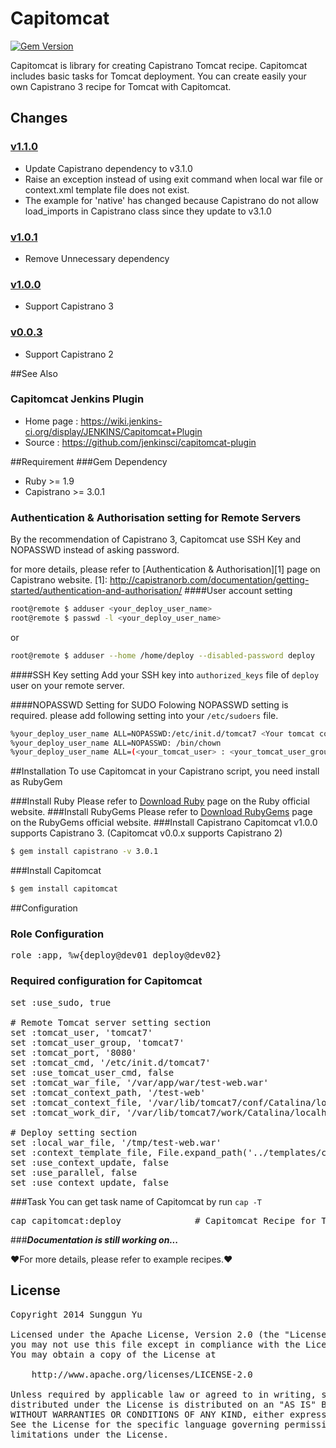 # Capitomcat
[![Gem Version](https://badge.fury.io/rb/capitomcat.png)](http://badge.fury.io/rb/capitomcat)

Capitomcat is library for creating Capistrano Tomcat recipe.
Capitomcat includes basic tasks for Tomcat deployment. You can create easily your own Capistrano 3 recipe for Tomcat with Capitomcat.

## Changes
[1.1.0]: https://github.com/sunggun-yu/capitomcat/releases/tag/v1.1.0
[1.0.1]: https://github.com/sunggun-yu/capitomcat/releases/tag/v1.0.1
[1.0.0]: https://github.com/sunggun-yu/capitomcat/releases/tag/v1.0.0
[0.0.3]: https://github.com/sunggun-yu/capitomcat/releases/tag/v0.0.3
### [v1.1.0][1.1.0]
 * Update Capistrano dependency to v3.1.0
 * Raise an exception instead of using exit command when local war file or context.xml template file does not exist.
 * The example for 'native' has changed because Capistrano do not allow load_imports in Capistrano class since they update to v3.1.0

### [v1.0.1][1.0.1]
 * Remove Unnecessary dependency

### [v1.0.0][1.0.0]
 * Support Capistrano 3

### [v0.0.3][0.0.3]
 * Support Capistrano 2

##See Also
### Capitomcat Jenkins Plugin
* Home page : https://wiki.jenkins-ci.org/display/JENKINS/Capitomcat+Plugin
* Source : https://github.com/jenkinsci/capitomcat-plugin

##Requirement
###Gem Dependency
* Ruby >= 1.9
* Capistrano >= 3.0.1

### Authentication & Authorisation setting for Remote Servers
By the recommendation of Capistrano 3, Capitomcat use SSH Key and NOPASSWD instead of asking password.

for more details, please refer to  [Authentication & Authorisation][1] page on Capistrano website.
[1]: http://capistranorb.com/documentation/getting-started/authentication-and-authorisation/
####User account setting
```` sh
root@remote $ adduser <your_deploy_user_name>
root@remote $ passwd -l <your_deploy_user_name>
````
or
```` sh
root@remote $ adduser --home /home/deploy --disabled-password deploy
````

####SSH Key setting
Add your SSH key into `authorized_keys` file of `deploy` user on your remote server.

####NOPASSWD Setting for SUDO
Folowing NOPASSWD setting is required. please add following setting into your `/etc/sudoers` file.
```` sh
%your_deploy_user_name ALL=NOPASSWD:/etc/init.d/tomcat7 <Your tomcat command>
%your_deploy_user_name ALL=NOPASSWD: /bin/chown 
%your_deploy_user_name ALL=(<your_tomcat_user> : <your_tomcat_user_group>) NOPASSWD: ALL
````

##Installation
To use Capitomcat in your Capistrano script, you need install as RubyGem

###Install Ruby
Please refer to [Download Ruby](http://www.ruby-lang.org/en/downloads/) page on the Ruby official website.
###Install RubyGems
Please refer to [Download RubyGems](http://rubygems.org/pages/download) page on the RubyGems official website.
###Install Capistrano
Capitomcat v1.0.0 supports Capistrano 3. (Capitomcat v0.0.x supports Capistrano 2)
``` sh
$ gem install capistrano -v 3.0.1
```
###Install Capitomcat
``` sh
$ gem install capitomcat
```	

##Configuration
### Role Configuration
<pre>
role :app, %w{deploy@dev01 deploy@dev02}
</pre>
### Required configuration for Capitomcat
<pre>
set :use_sudo, true

# Remote Tomcat server setting section
set :tomcat_user, 'tomcat7'
set :tomcat_user_group, 'tomcat7'
set :tomcat_port, '8080'
set :tomcat_cmd, '/etc/init.d/tomcat7'
set :use_tomcat_user_cmd, false
set :tomcat_war_file, '/var/app/war/test-web.war'
set :tomcat_context_path, '/test-web'
set :tomcat_context_file, '/var/lib/tomcat7/conf/Catalina/localhost/test-web.xml'
set :tomcat_work_dir, '/var/lib/tomcat7/work/Catalina/localhost/test-web'

# Deploy setting section
set :local_war_file, '/tmp/test-web.war'
set :context_template_file, File.expand_path('../templates/context.xml.erb', __FILE__).to_s
set :use_context_update, false
set :use_parallel, false
set :use_context_update, false
</pre>

###Task
You can get task name of Capitomcat by run `cap -T`
<pre>
cap capitomcat:deploy              # Capitomcat Recipe for Tomcat web application deployment
</pre>

###***Documentation is still working on...***

&hearts;For more details, please refer to example recipes.&hearts;

## License
<pre>
Copyright 2014 Sunggun Yu

Licensed under the Apache License, Version 2.0 (the "License");
you may not use this file except in compliance with the License.
You may obtain a copy of the License at

    http://www.apache.org/licenses/LICENSE-2.0

Unless required by applicable law or agreed to in writing, software
distributed under the License is distributed on an "AS IS" BASIS,
WITHOUT WARRANTIES OR CONDITIONS OF ANY KIND, either express or implied.
See the License for the specific language governing permissions and
limitations under the License.
</pre>